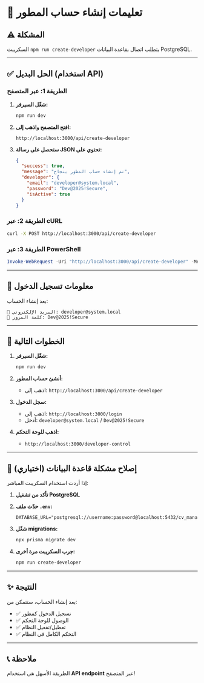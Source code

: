 # 🔧 تعليمات إنشاء حساب المطور

## ⚠️ المشكلة

السكريبت `npm run create-developer` يتطلب اتصال بقاعدة البيانات PostgreSQL.

---

## ✅ الحل البديل (استخدام API)

### الطريقة 1: عبر المتصفح

1. **شغّل السيرفر:**
   ```bash
   npm run dev
   ```

2. **افتح المتصفح واذهب إلى:**
   ```
   http://localhost:3000/api/create-developer
   ```

3. **ستحصل على رسالة JSON تحتوي على:**
   ```json
   {
     "success": true,
     "message": "تم إنشاء حساب المطور بنجاح",
     "developer": {
       "email": "developer@system.local",
       "password": "Dev@2025!Secure",
       "isActive": true
     }
   }
   ```

### الطريقة 2: عبر cURL

```bash
curl -X POST http://localhost:3000/api/create-developer
```

### الطريقة 3: عبر PowerShell

```powershell
Invoke-WebRequest -Uri "http://localhost:3000/api/create-developer" -Method POST
```

---

## 📝 معلومات تسجيل الدخول

بعد إنشاء الحساب:

```
📧 البريد الإلكتروني: developer@system.local
🔑 كلمة المرور: Dev@2025!Secure
```

---

## 🚀 الخطوات التالية

1. **شغّل السيرفر:**
   ```bash
   npm run dev
   ```

2. **أنشئ حساب المطور:**
   - اذهب إلى: `http://localhost:3000/api/create-developer`

3. **سجل الدخول:**
   - اذهب إلى: `http://localhost:3000/login`
   - أدخل: `developer@system.local` / `Dev@2025!Secure`

4. **اذهب للوحة التحكم:**
   - `http://localhost:3000/developer-control`

---

## 🔧 إصلاح مشكلة قاعدة البيانات (اختياري)

إذا أردت استخدام السكريبت المباشر:

1. **تأكد من تشغيل PostgreSQL**

2. **حدّث ملف `.env`:**
   ```env
   DATABASE_URL="postgresql://username:password@localhost:5432/cv_management"
   ```

3. **شغّل migrations:**
   ```bash
   npx prisma migrate dev
   ```

4. **جرب السكريبت مرة أخرى:**
   ```bash
   npm run create-developer
   ```

---

## ✨ النتيجة

بعد إنشاء الحساب، ستتمكن من:

- ✅ تسجيل الدخول كمطور
- ✅ الوصول للوحة التحكم
- ✅ تعطيل/تفعيل النظام
- ✅ التحكم الكامل في النظام

---

## 📞 ملاحظة

الطريقة الأسهل هي استخدام **API endpoint** عبر المتصفح!
